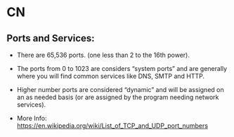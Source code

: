 # CN

## Ports and Services:

* There are 65,536 ports. (one less than 2 to the 16th power).
* The ports from 0 to 1023 are considers “system ports” and are generally where you will find common services like DNS, SMTP and HTTP.
* Higher number ports are considered “dynamic” and will be assigned on an as needed basis (or are assigned by the program needing network services).

* More Info:
https://en.wikipedia.org/wiki/List_of_TCP_and_UDP_port_numbers

